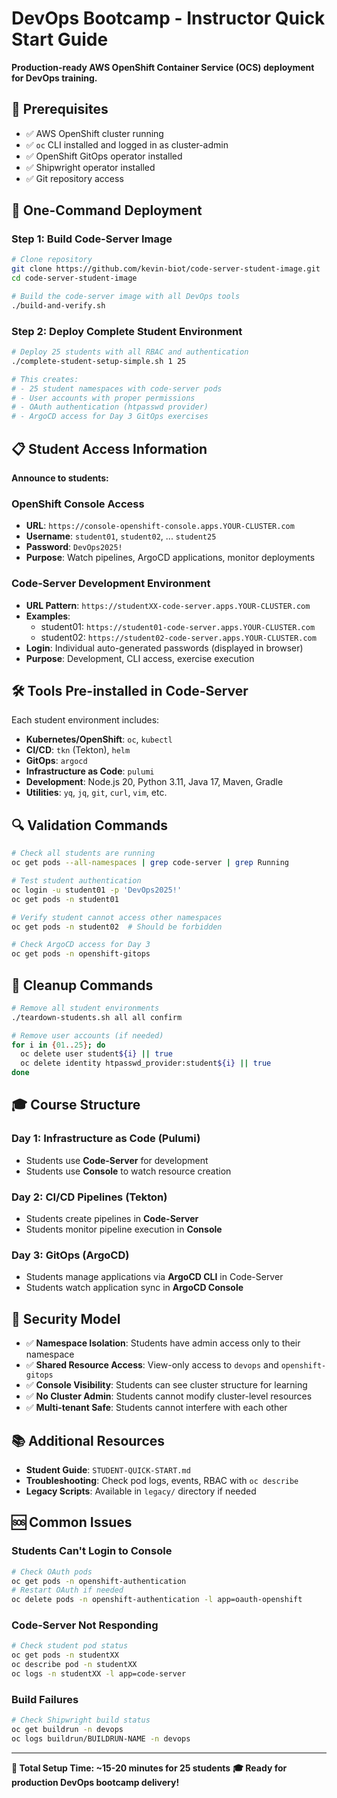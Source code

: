 # DevOps Bootcamp - Instructor Quick Start Guide

**Production-ready AWS OpenShift Container Service (OCS) deployment for DevOps training.**

## 🎯 Prerequisites

- ✅ AWS OpenShift cluster running
- ✅ `oc` CLI installed and logged in as cluster-admin
- ✅ OpenShift GitOps operator installed
- ✅ Shipwright operator installed
- ✅ Git repository access

## 🚀 One-Command Deployment

### Step 1: Build Code-Server Image
```bash
# Clone repository
git clone https://github.com/kevin-biot/code-server-student-image.git
cd code-server-student-image

# Build the code-server image with all DevOps tools
./build-and-verify.sh
```

### Step 2: Deploy Complete Student Environment
```bash
# Deploy 25 students with all RBAC and authentication
./complete-student-setup-simple.sh 1 25

# This creates:
# - 25 student namespaces with code-server pods
# - User accounts with proper permissions
# - OAuth authentication (htpasswd provider)
# - ArgoCD access for Day 3 GitOps exercises
```

## 📋 Student Access Information

**Announce to students:**

### OpenShift Console Access
- **URL**: `https://console-openshift-console.apps.YOUR-CLUSTER.com`
- **Username**: `student01`, `student02`, ... `student25`
- **Password**: `DevOps2025!`
- **Purpose**: Watch pipelines, ArgoCD applications, monitor deployments

### Code-Server Development Environment
- **URL Pattern**: `https://studentXX-code-server.apps.YOUR-CLUSTER.com`
- **Examples**:
  - student01: `https://student01-code-server.apps.YOUR-CLUSTER.com`
  - student02: `https://student02-code-server.apps.YOUR-CLUSTER.com`
- **Login**: Individual auto-generated passwords (displayed in browser)
- **Purpose**: Development, CLI access, exercise execution

## 🛠️ Tools Pre-installed in Code-Server

Each student environment includes:
- **Kubernetes/OpenShift**: `oc`, `kubectl`
- **CI/CD**: `tkn` (Tekton), `helm`
- **GitOps**: `argocd`
- **Infrastructure as Code**: `pulumi`
- **Development**: Node.js 20, Python 3.11, Java 17, Maven, Gradle
- **Utilities**: `yq`, `jq`, `git`, `curl`, `vim`, etc.

## 🔍 Validation Commands

```bash
# Check all students are running
oc get pods --all-namespaces | grep code-server | grep Running

# Test student authentication
oc login -u student01 -p 'DevOps2025!'
oc get pods -n student01

# Verify student cannot access other namespaces
oc get pods -n student02  # Should be forbidden

# Check ArgoCD access for Day 3
oc get pods -n openshift-gitops
```

## 🧹 Cleanup Commands

```bash
# Remove all student environments
./teardown-students.sh all all confirm

# Remove user accounts (if needed)
for i in {01..25}; do
  oc delete user student${i} || true
  oc delete identity htpasswd_provider:student${i} || true
done
```

## 🎓 Course Structure

### Day 1: Infrastructure as Code (Pulumi)
- Students use **Code-Server** for development
- Students use **Console** to watch resource creation

### Day 2: CI/CD Pipelines (Tekton)  
- Students create pipelines in **Code-Server**
- Students monitor pipeline execution in **Console**

### Day 3: GitOps (ArgoCD)
- Students manage applications via **ArgoCD CLI** in Code-Server
- Students watch application sync in **ArgoCD Console**

## 🔐 Security Model

- ✅ **Namespace Isolation**: Students have admin access only to their namespace
- ✅ **Shared Resource Access**: View-only access to `devops` and `openshift-gitops`
- ✅ **Console Visibility**: Students can see cluster structure for learning
- ✅ **No Cluster Admin**: Students cannot modify cluster-level resources
- ✅ **Multi-tenant Safe**: Students cannot interfere with each other

## 📚 Additional Resources

- **Student Guide**: `STUDENT-QUICK-START.md`
- **Troubleshooting**: Check pod logs, events, RBAC with `oc describe`
- **Legacy Scripts**: Available in `legacy/` directory if needed

## 🆘 Common Issues

### Students Can't Login to Console
```bash
# Check OAuth pods
oc get pods -n openshift-authentication
# Restart OAuth if needed
oc delete pods -n openshift-authentication -l app=oauth-openshift
```

### Code-Server Not Responding
```bash
# Check student pod status
oc get pods -n studentXX
oc describe pod -n studentXX
oc logs -n studentXX -l app=code-server
```

### Build Failures
```bash
# Check Shipwright build status
oc get buildrun -n devops
oc logs buildrun/BUILDRUN-NAME -n devops
```

---

**🎯 Total Setup Time: ~15-20 minutes for 25 students**
**🎓 Ready for production DevOps bootcamp delivery!**
